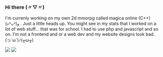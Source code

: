 ### Hi there (〃▽〃)
I'm currenly working on my own 2d mmorpg called magica online (C++) (๑˃ᴗ˂)ﻭ .
Just a little heads up. You might see in my stats that I worked on a lot of web stuff... that was for school. I had to use php and javascript and so on. I'm not a frontend and or a web dev and my website designs look bad. (っ´ω\`)ﾉ(╥ω╥)

[![](https://github-readme-stats.vercel.app/api/top-langs/?username=Mino5531&langs_count=100&theme=dark)](https://github-readme-stats.vercel.app/api/top-langs/?username=Mino5531&langs_count=100&theme=dark)
[![](https://github-readme-stats.vercel.app/api?username=Mino5531&count_private=true&show_icons=true&theme=dark)](https://github-readme-stats.vercel.app/api?username=Mino5531&count_private=true&show_icons=true&theme=dark)
<!--
**Mino5531/Mino5531** is a ✨ _special_ ✨ repository because its `README.md` (this file) appears on your GitHub profile.

Here are some ideas to get you started:

- 🔭 I’m currently working on ...
- 🌱 I’m currently learning ...
- 👯 I’m looking to collaborate on ...
- 🤔 I’m looking for help with ...
- 💬 Ask me about ...
- 📫 How to reach me: ...
- 😄 Pronouns: ...
- ⚡ Fun fact: ...
-->
